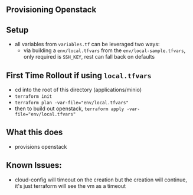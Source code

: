 ## Provisioning Openstack

## Setup
- all variables from `variables.tf` can be leveraged two ways:
    - via building a `env/local.tfvars` from the `env/local-sample.tfvars`, only required is `SSH_KEY`, rest can fall back on defaults

## First Time Rollout if using `local.tfvars`
- cd into the root of this directory (applications/minio)
- `terraform init`
- `terraform plan -var-file="env/local.tfvars"`
- then to build out openstack, `terraform apply -var-file="env/local.tfvars"`

## What this does
- provisions openstack

## Known Issues:
- cloud-config will timeout on the creation but the creation will continue, it's just terraform will see the vm as a timeout
